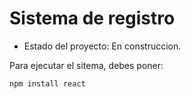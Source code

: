 <h1>Sistema de registro</h1>

- Estado del proyecto: En construccion.

Para ejecutar el sitema, debes poner:

```npm install react```
